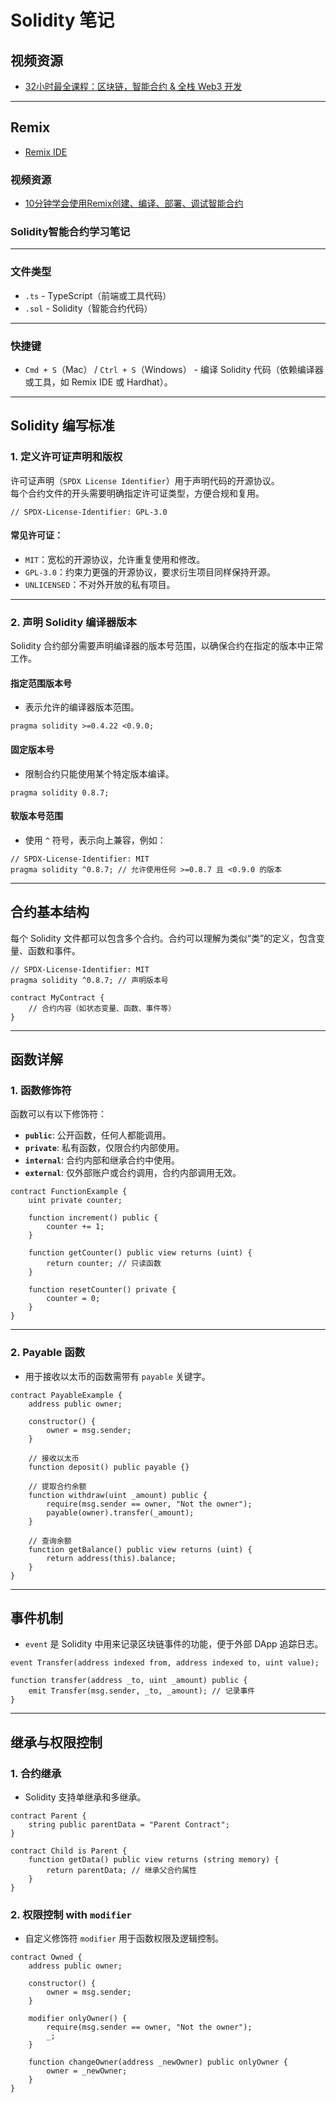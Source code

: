 
# Solidity 笔记

## 视频资源
- [32小时最全课程：区块链，智能合约 & 全栈 Web3 开发](https://www.bilibili.com/video/BV1Ca411n7ta?spm_id_from=333.788.videopod.episodes&vd_source=9e7f96609fdf67741d9bbf68913badca&p=14)

---

## Remix
- [Remix IDE](https://remix.ethereum.org/)

### 视频资源
- [10分钟学会使用Remix创建、编译、部署、调试智能合约](https://www.bilibili.com/video/BV1WT411a7N7/?spm_id_from=333.337.search-card.all.click&vd_source=9e7f96609fdf67741d9bbf68913badca)

### **Solidity智能合约学习笔记**

---

### **文件类型**
- `.ts` - TypeScript（前端或工具代码）
- `.sol` - Solidity（智能合约代码）

---

### **快捷键**
- `Cmd + S`（Mac） / `Ctrl + S`（Windows） - 编译 Solidity 代码（依赖编译器或工具，如 Remix IDE 或 Hardhat）。

---

## **Solidity 编写标准**

### **1. 定义许可证声明和版权**
许可证声明（`SPDX License Identifier`）用于声明代码的开源协议。  
每个合约文件的开头需要明确指定许可证类型，方便合规和复用。

```solidity
// SPDX-License-Identifier: GPL-3.0
```

#### 常见许可证：
- `MIT`：宽松的开源协议，允许重复使用和修改。
- `GPL-3.0`：约束力更强的开源协议，要求衍生项目同样保持开源。
- `UNLICENSED`：不对外开放的私有项目。

---

### **2. 声明 Solidity 编译器版本**

Solidity 合约部分需要声明编译器的版本号范围，以确保合约在指定的版本中正常工作。

#### **指定范围版本号**
- 表示允许的编译器版本范围。  
```solidity
pragma solidity >=0.4.22 <0.9.0;
```

#### **固定版本号**
- 限制合约只能使用某个特定版本编译。
```solidity
pragma solidity 0.8.7;
```

#### **软版本号范围**
- 使用 `^` 符号，表示向上兼容，例如：
```solidity
// SPDX-License-Identifier: MIT
pragma solidity ^0.8.7; // 允许使用任何 >=0.8.7 且 <0.9.0 的版本
```

---

## **合约基本结构**

每个 Solidity 文件都可以包含多个合约。合约可以理解为类似“类”的定义，包含变量、函数和事件。

```solidity
// SPDX-License-Identifier: MIT
pragma solidity ^0.8.7; // 声明版本号

contract MyContract {
    // 合约内容（如状态变量、函数、事件等）
}
```

---


## **函数详解**

### **1. 函数修饰符**

函数可以有以下修饰符：
- **`public`**: 公开函数，任何人都能调用。
- **`private`**: 私有函数，仅限合约内部使用。
- **`internal`**: 合约内部和继承合约中使用。
- **`external`**: 仅外部账户或合约调用，合约内部调用无效。

```solidity
contract FunctionExample {
    uint private counter;

    function increment() public {
        counter += 1;
    }

    function getCounter() public view returns (uint) {
        return counter; // 只读函数
    }

    function resetCounter() private {
        counter = 0;
    }
}
```

---

### **2. Payable 函数**
- 用于接收以太币的函数需带有 `payable` 关键字。

```solidity
contract PayableExample {
    address public owner;

    constructor() {
        owner = msg.sender;
    }

    // 接收以太币
    function deposit() public payable {}

    // 提取合约余额
    function withdraw(uint _amount) public {
        require(msg.sender == owner, "Not the owner");
        payable(owner).transfer(_amount);
    }

    // 查询余额
    function getBalance() public view returns (uint) {
        return address(this).balance;
    }
}
```

---

## **事件机制**
- `event` 是 Solidity 中用来记录区块链事件的功能，便于外部 DApp 追踪日志。

```solidity
event Transfer(address indexed from, address indexed to, uint value);

function transfer(address _to, uint _amount) public {
    emit Transfer(msg.sender, _to, _amount); // 记录事件
}
```

---

## **继承与权限控制**

### **1. 合约继承**
- Solidity 支持单继承和多继承。

```solidity
contract Parent {
    string public parentData = "Parent Contract";
}

contract Child is Parent {
    function getData() public view returns (string memory) {
        return parentData; // 继承父合约属性
    }
}
```

### **2. 权限控制 with `modifier`**
- 自定义修饰符 `modifier` 用于函数权限及逻辑控制。

```solidity
contract Owned {
    address public owner;

    constructor() {
        owner = msg.sender;
    }

    modifier onlyOwner() {
        require(msg.sender == owner, "Not the owner");
        _;
    }

    function changeOwner(address _newOwner) public onlyOwner {
        owner = _newOwner;
    }
}
```
